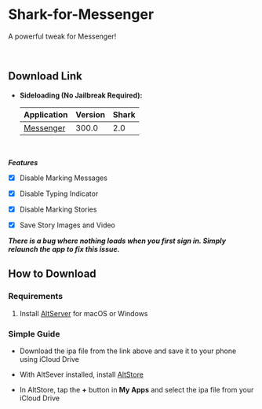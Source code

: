 # Shark-for-Messenger
A powerful tweak for Messenger!


&nbsp;

## Download Link

* **Sideloading (No Jailbreak Required):** 
   
    | Application | Version | Shark |
    | --- | --- | --- |
    | [Messenger](https://mega.nz/file/cN5WzZ6Y#p2BKu75pMnZBoYo8jbh97XduJm7E-3QvmIty6vCcIPk) | 300.0 | 2.0 |
        
&nbsp;

***Features***

- [x] Disable Marking Messages
- [x] Disable Typing Indicator
- [x] Disable Marking Stories
- [x] Save Story Images and Video


***There is a bug where nothing loads when you first sign in. Simply relaunch the app to fix this issue.***

## How to Download

### Requirements

1. Install [AltServer](https://altstore.io/) for macOS or Windows 

### Simple Guide

* Download the ipa file from the link above and save it to your phone using iCloud Drive 

* With AltSever installed, install [AltStore](https://altstore.io/faq/)  

* In AltStore, tap the **+** button in **My Apps** and select the ipa file from your iCloud Drive 




